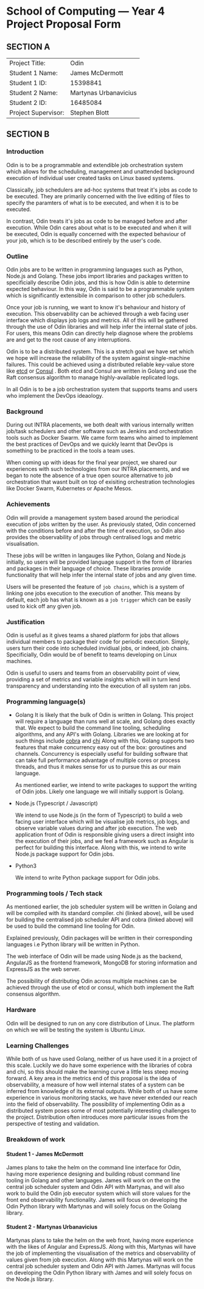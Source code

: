# School of Computing &mdash; Year 4 Project Proposal Form

## SECTION A

|                     |                       |
|---------------------|-----------------------|
|Project Title:       | Odin                  |
|Student 1 Name:      | James McDermott       |
|Student 1 ID:        | 15398841              |
|Student 2 Name:      | Martynas Urbanavicius |
|Student 2 ID:        | 16485084              |
|Project Supervisor:  | Stephen Blott         |


## SECTION B

### Introduction

Odin is to be a programmable and extendible job orchestration system which allows for the scheduling, management and unattended background execution of individual user created tasks on Linux based systems.

Classically, job schedulers are ad-hoc systems that treat it's jobs as code to be executed. They are primarily concerned with the live editing of files to specify the paramters of what is to be executed, and when it is to be executed. 

In contrast, Odin treats it's jobs as code to be managed before and after execution. While Odin cares about what is to be executed and when it will be executed, Odin is equally concerned with the expected behaviour of your job, which is to be described entirely by the user's code.


### Outline

Odin jobs are to be written in programming languages such as Python, Node.js and Golang. These jobs import libraries and packages written to specificially describe Odin jobs, and this is how Odin is able to determine expected behaviour. In this way, Odin is said to be a programmable system which is significantly extensibile in comparison to other job schedulers.

Once your job is running, we want to know it's behaviour and history of execution. This observability can be achieved through a web facing user interface which displays job logs and metrics. All of this will be gathered through the use of Odin libraries and will help infer the internal state of jobs. For users, this means Odin can directly help diagnose where the problems are and get to the root cause of any interruptions.

Odin is to be a distributed system. This is a stretch goal we have set which we hope will increase the reliability of the system against single-machine failures. This could be achieved using a distributed reliable key-value store like [etcd](https://github.com/etcd-io/etcd) or [Consul](https://github.com/hashicorp/consul) . Both etcd and Consul are written in Golang and use the Raft consensus algorithm to manage highly-available replicated logs.

In all Odin is to be a job orchestration system that supports teams and users who implement the DevOps ideaology.

### Background

During out INTRA placements, we both dealt with various internally written job/task schedulers and other software such as Jenkins and orchestration tools such as Docker Swarm. We came form teams who aimed to implement the best practices of DevOps and we quickly learnt that DevOps is something to be practiced in the tools a team uses. 

When coming up with ideas for the final year project, we shared our experiences with such technologies from our INTRA placements, and we began to note the absence of a true open source alternative to job orchestration that wasnt built on top of exisiting orchestration technologies like Docker Swarm, Kubernetes or Apache Mesos.

### Achievements

Odin will provide a management system based around the periodical execution of jobs written by the user. As previously stated, Odin concerned with the conditions before and after the time of execution, so Odin also provides the observability of jobs through centralised logs and metric visualisation.

These jobs will be written in langauges like Python, Golang and Node.js initially, so users will be provided language support in the form of libraries and packages in their language of choice. These libraries provide functionality that will help infer the internal state of jobs and any given time.

Users will be presented the feature of `job chains`, which is a system of linking one jobs execution to the execution of another. This means by default, each job has what is known as a `job trigger` which can be easily used to kick off any given job.


### Justification

Odin is useful as it gives teams a shared platform for jobs that allows individual members to package their code for periodic execution. Simply, users turn their code into scheduled invidiual jobs, or indeed, job chains. Specificially, Odin would be of benefit to teams developing on Linux machines. 

Odin is useful to users and teams from an observability point of view, providing a set of metrics and variable insights which will in turn lend transparency and understanding into the execution of all system ran jobs.


### Programming language(s)

- Golang 
    It is likely that the bulk of Odin is written in Golang. This project will require a language than runs well at scale, and Golang does exactly that. We expect to build the command line tooling, scheduling algorithms, and any API's with Golang. Libraries we are looking at for such things include [cobra](https://github.com/spf13/cobra) and [chi](https://github.com/go-chi/chi) Along with this, Golang supports two features that make concurrency easy out of the box: goroutines and channels. Concurrency is especially useful for building software that can take full performance advantage of multiple cores or process threads, and thus it makes sense for us to pursue this as our main language.

    As mentioned earlier, we intend to write packages to support the writing of Odin jobs. Likely one language we will initially support is Golang.

- Node.js (Typescript / Javascript)

    We intend to use Node.js (in the form of Typescript) to build a web facing user interface which will be visualise job metrics, job logs, and observe variable values during and after job execution. The web application front of Odin is responsible giving users a direct insight into the execution of their jobs, and we feel a framework such as Angular is perfect for building this interface. Along with this, we intend to write Node.js package support for Odin jobs.

- Python3

    We intend to write Python package support for Odin jobs.


### Programming tools / Tech stack

As mentioned earlier, the job scheduler system will be written in Golang and will be compiled with its standard compiler. chi (linked above), will be used for building the centralised job scheduler API and cobra (linked above) will be used to build the command line tooling for Odin.

Explained previously, Odin packages will be written in their corresponding languages i.e Python library will be written in Python.

The web interface of Odin will be made using Node.js as the backend, AngularJS as the frontend framework, MongoDB for storing information and ExpressJS as the web server.

The possibility of distributing Odin across multiple machines can be achieved through the use of etcd or consul, which both implement the Raft consensus algorithm.

### Hardware

Odin will be designed to run on any core distribution of Linux. The platform on which we will be testing the system is Ubuntu Linux.

### Learning Challenges

While both of us have used Golang, neither of us have used it in a project of this scale. Luckily we do have some experience with the libraries of cobra and chi, so this should make the learning curve a little less steep moving forward. A key area in the metrics end of this proposal is the idea of observability, a measure of how well internal states of a system can be inferred from knowledge of its external outputs. While both of us have some experience in various monitoring stacks, we have never extended our reach into the field of observability. The possibility of implementing Odin as a distributed system poses some of most potentially interesting challenges to the project. Distribution often introduces more particular issues from the perspective of testing and validation.

### Breakdown of work

#### Student 1 - James McDermott

James plans to take the helm on the command line interface for Odin, having more experience designing and building robust command line tooling in Golang and other languages.
James will work on the on the central job scheduler system and Odin API with Martynas, and will also work to build the Odin job executor system which will store values for the front end observability functionality. James will focus on developing the Odin Python library with Martynas and will solely focus on the Golang library.

#### Student 2 - Martynas Urbanavicius

Martynas plans to take the helm on the web front, having more experience with the likes of Angular and ExpressJS. Along with this, Martynas will have the job of implementing the visualisation of the metrics and observability of values given from job execution. Along with this Martynas will work on the central job scheduler system and Odin API with James. Martynas will focus on developing the Odin Python library with James and will solely focus on the Node.js library.

